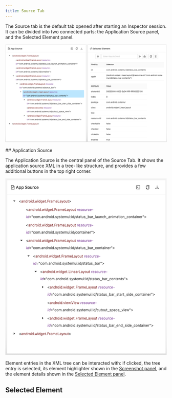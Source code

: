 ```yaml
---
title: Source Tab
---
```


The Source tab is the default tab opened after starting an Inspector session. It can be divided into
two connected parts: the Application Source panel, and the Selected Element panel.

![Source Tab](assets/images/source/source-tab.png)

## Application Source

The Application Source is the central panel of the Source Tab. It shows the application source XML
in a tree-like structure, and provides a few additional buttons in the top right corner.

![Application Source](assets/images/source/app-source.png)

Element entries in the XML tree can be interacted with: if clicked, the tree entry is selected, its
element highlighter shown in the [Screenshot panel](./screenshot.md), and the element details shown
in the [Selected Element panel](#selected-element).

## Selected Element